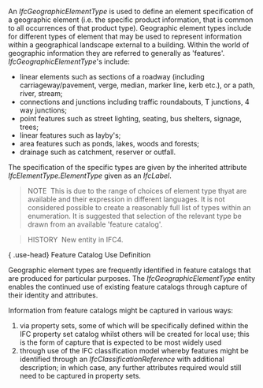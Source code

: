 ﻿An _IfcGeographicElementType_ is used to define an element specification of a geographic element (i.e. the specific product information, that is common to all occurrences of that product type). Geographic element types include for different types of element that may be used to represent information within a geographical landscape external to a building. Within the world of geographic information they are referred to generally as 'features'. _IfcGeographicElementType_'s include:

* linear elements such as sections of a roadway (including carriageway/pavement, verge, median, marker line, kerb etc.), or a path, river, stream; 
* connections and junctions including traffic roundabouts, T junctions, 4 way junctions; 
* point features such as street lighting, seating, bus shelters, signage, trees; 
* linear features such as layby's; 
* area features such as ponds, lakes, woods and forests; 
* drainage such as catchment, reserver or outfall.

The specification of the specific types are given by the inherited attribute _IfcElementType.ElementType_ given as an _IfcLabel_.

> NOTE&nbsp; This is due to the range of choices of element type thyat are available and their expression in different languages. It is not considered possible to create a reasonably full list of types within an enumeration. It is suggested that selection of the relevant type be drawn from an available 'feature catalog'.

> HISTORY&nbsp; New entity in IFC4.

{ .use-head}
Feature Catalog Use Definition

Geographic element types are frequently identified in feature catalogs that are produced for particular purposes. The _IfcGeographicElementType_ entity enables the continued use of existing feature catalogs through capture of their identity and attributes.

Information from feature catalogs might be captured in various ways:

1. via property sets, some of which will be specifically defined within the IFC property set catalog whilst others will be created for local use; this is the form of capture that is expected to be most widely used 
2. through use of the IFC classification model whereby features might be identified through an _IfcClassificationReference_ with additional description; in which case, any further attributes required would still need to be captured in property sets.